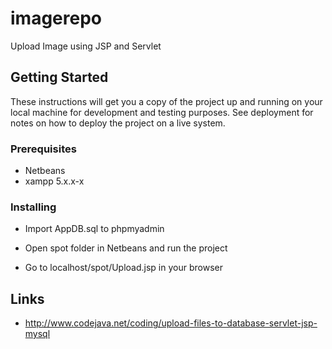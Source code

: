 # imagerepo

Upload Image using JSP and Servlet

## Getting Started

These instructions will get you a copy of the project up and running on your local machine for development and testing purposes. See deployment for notes on how to deploy the project on a live system.

### Prerequisites

* Netbeans
* xampp 5.x.x-x

### Installing

* Import AppDB.sql to phpmyadmin
* Open spot folder in Netbeans and run the project

* Go to localhost/spot/Upload.jsp in your browser

## Links

* http://www.codejava.net/coding/upload-files-to-database-servlet-jsp-mysql
